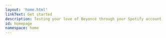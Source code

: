 ```yaml
---
layout: 'home.html'
linkText: Get started
description: Testing your love of Beyoncé through your Spotify account
id: homepage
namespace: home
---
```

